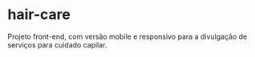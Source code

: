 # hair-care
Projeto front-end, com versão mobile e responsivo para a divulgação de serviços para cuidado capilar.
